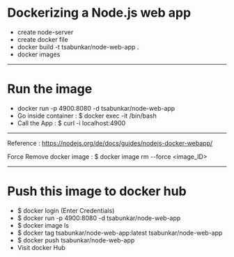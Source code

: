 # Dockerizing a Node.js web app

- create node-server
- create docker file
- docker build -t tsabunkar/node-web-app .
- docker images

---

# Run the image

- docker run -p 4900:8080 -d tsabunkar/node-web-app
- Go inside container : \$ docker exec -it <container id> /bin/bash
- Call the App : \$ curl -i localhost:4900

---

Reference : https://nodejs.org/de/docs/guides/nodejs-docker-webapp/

Force Remove docker image : \$ docker image rm --force <image_ID>

---

# Push this image to docker hub

- \$ docker login (Enter Credentials)
- \$ docker run -p 4900:8080 -d tsabunkar/node-web-app
- \$ docker image ls
- \$ docker tag tsabunkar/node-web-app:latest tsabunkar/node-web-app
- \$ docker push tsabunkar/node-web-app
- Visit docker Hub
